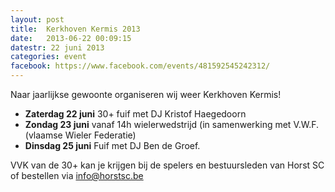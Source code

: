 ```yaml
---
layout: post
title:  Kerkhoven Kermis 2013
date:   2013-06-22 00:09:15
datestr: 22 juni 2013
categories: event
facebook: https://www.facebook.com/events/481592545242312/
---
```


Naar jaarlijkse gewoonte organiseren wij weer Kerkhoven Kermis!

 - __Zaterdag 22 juni__ 30+ fuif met DJ Kristof Haegedoorn
 - __Zondag 23 juni__ vanaf 14h wielerwedstrijd (in samenwerking met V.W.F.(vlaamse Wieler Federatie)
 - __Dinsdag 25 juni__ Fuif met DJ Ben de Groef.

VVK van de 30+ kan je krijgen bij de spelers en bestuursleden van Horst SC of bestellen via [info@horstsc.be](mailto:info@horstsc.be)

